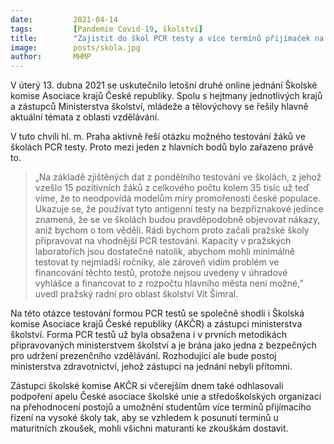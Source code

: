 ```yaml
---
date:         2021-04-14
tags:         [Pandemie Covid-19, školství]
title:        "Zajistit do škol PCR testy a více termínů přijímaček na vysoké školy. Zástupci školské komise jednali o možných změnách"
image: 	      posts/skola.jpg
author:       MHMP
---
```


V úterý 13. dubna 2021 se uskutečnilo letošní druhé online jednání Školské komise Asociace krajů České republiky. Spolu s hejtmany jednotlivých krajů a zástupců Ministerstva školství, mládeže a tělovýchovy se řešily hlavně aktuální témata z oblasti vzdělávání.

V tuto chvíli hl. m. Praha aktivně řeší otázku možného testování žáků ve školách PCR testy. Proto mezi jeden z hlavních bodů bylo zařazeno právě to. 

> „Na základě zjištěných dat z pondělního testování ve školách, z jehož vzešlo 15 pozitivních žáků z celkového počtu kolem 35 tisíc už teď víme, že to neodpovídá modelům míry promořenosti české populace. Ukazuje se, že používat tyto antigenní testy na bezpříznakové jedince znamená, že se ve školách budou pravděpodobně objevovat nákazy, aniž bychom o tom věděli. Rádi bychom proto začali pražské školy připravovat na vhodnější PCR testování. Kapacity v pražských laboratořích jsou dostatečné natolik, abychom mohli minimálně testovat ty nejmladší ročníky, ale zároveň vidím problém ve financování těchto testů, protože nejsou uvedeny v úhradové vyhlášce a financovat to z rozpočtu hlavního města není možné,” uvedl pražský radní pro oblast školství Vít Šimral.

Na této otázce testování formou PCR testů se společně shodli i Školská komise Asociace krajů České republiky (AKČR) a zástupci ministerstva školství. Forma PCR testů už byla obsažena i v prvních metodikách připravovaných ministerstvem školství a je brána jako jedna z bezpečných pro udržení prezenčního vzdělávání. Rozhodující ale bude postoj ministerstva zdravotnictví, jehož zástupci na jednání nebyli přítomni.

Zástupci školské komise AKČR si včerejším dnem také odhlasovali podpoření apelu České asociace školské unie a středoškolských organizací na přehodnocení postojů a umožnění studentům více termínů přijímacího řízení na vysoké školy tak, aby se vzhledem k posunutí termínů u maturitních zkoušek, mohli všichni maturanti ke zkouškám dostavit.
